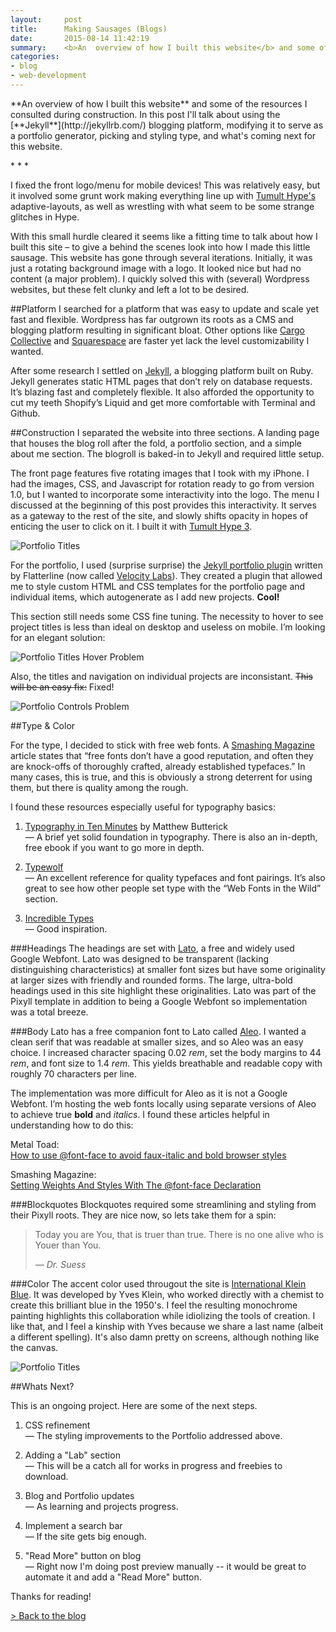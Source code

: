 ```yaml
---
layout:     post
title:      Making Sausages (Blogs)
date:       2015-08-14 11:42:19
summary:    <b>An  overview of how I built this website</b> and some of the resources I consulted during construction. In this post I'll talk about using the Jekyll blogging platform, modifying it to serve as a portfolio generator, picking and styling type, and what's coming next for this website.
categories: 
- blog
- web-development
---
```


<p class='regular' markdown='1'>
**An  overview of how I built this website** and some of the resources I consulted during construction. In this post I'll talk about using the [**Jekyll**](http://jekyllrb.com/) blogging platform, modifying it to serve as a portfolio generator, picking and styling type, and what's coming next for this website.
</p>

<p class="center"> * * * </p>

I fixed the front logo/menu for mobile devices! This was relatively easy, but it involved some grunt work making everything line up with [Tumult Hype's](http://tumult.com/hype/) adaptive-layouts, as well as wrestling with what seem to be some strange glitches in Hype.   

With this small hurdle cleared it seems like a fitting time to talk about how I built this site – to give a behind the scenes look into how I made this little sausage. This website has gone through several iterations. Initially, it was just a rotating background image with a logo. It looked nice but had no content (a major problem). I quickly solved this with (several) Wordpress websites, but these felt clunky and left a lot to be desired.



##Platform
I searched for a platform that was easy to update and scale yet fast and flexible. Wordpress has far outgrown its roots as a CMS and blogging platform resulting in significant bloat. Other options like [Cargo Collective](http://cargocollective.com/) and [Squarespace](http://squarespace.com) are faster yet lack the level customizability I wanted.

After some research I settled on [Jekyll](http://jekyllrb.com/), a blogging platform built on Ruby. Jekyll generates static HTML pages that don’t rely on database requests. It’s blazing fast and completely flexible. It also afforded the opportunity to cut my teeth Shopify’s Liquid and get more comfortable with Terminal and Github.

##Construction
I separated the website into three sections. A landing page that houses the blog roll after the fold, a portfolio section, and a simple about me section. The blogroll is baked-in to Jekyll and required little setup.

The front page features five rotating images that I took with my iPhone. I had the images, CSS, and Javascript for rotation ready to go from version 1.0, but I wanted to incorporate some interactivity into the logo. The menu I discussed at the beginning of this post provides this interactivity. It serves as a gateway to the rest of the site, and slowly shifts opacity in hopes of enticing the user to click on it. I built it with [Tumult Hype 3](http://tumult.com/hype/).


![Portfolio Titles](/images/blog/making-sausage/splash.jpg)
 

For the portfolio, I used (surprise surprise) the [Jekyll portfolio plugin](https://github.com/flatterline/jekyll-plugins) written by Flatterline (now called [Velocity Labs](http://velocitylabs.io/)). They created a plugin that allowed me to style custom HTML and CSS templates for the portfolio page and individual items, which autogenerate as I add new projects. **Cool!**

This section still needs some CSS fine tuning. The necessity to hover to see project titles is less than ideal on desktop and useless on mobile. I’m looking for an elegant solution:  

![Portfolio Titles Hover Problem](/images/blog/making-sausage/portfolio-hover.jpg)

Also, the titles and navigation on individual projects are inconsistant. <strike>This will be an easy fix:</strike> Fixed!  


![Portfolio Controls Problem](/images/blog/making-sausage/portfolio-controls.jpg)

##Type & Color

For the type, I decided to stick with free web fonts. A [Smashing Magazine](http://www.smashingmagazine.com/2014/03/taking-a-second-look-at-free-fonts/) article states that “free fonts don’t have a good reputation, and often they are knock-offs of thoroughly crafted, already established typefaces.” In many cases, this is true, and this is obviously a strong deterrent for using them, but there is quality among the rough.

I found these resources especially useful for typography basics:


1. [Typography in Ten Minutes](http://practicaltypography.com/typography-in-ten-minutes.html) by Matthew Butterick  
— A brief yet solid foundation in typography. There is also an in-depth, free ebook if you want to go more in depth.

2. [Typewolf](http://www.typewolf.com/)  
	— An excellent reference for quality typefaces and font pairings. It’s also great to see how other people set type with the “Web Fonts in the Wild” section.

3. [Incredible Types](http://incredibletypes.com)  
— Good inspiration.  


###Headings
The headings are set with [Lato](https://www.google.com/fonts/specimen/Lato), a free and widely used Google Webfont. Lato was designed to be transparent (lacking distinguishing characteristics) at smaller font sizes but have some originality at larger sizes with friendly and rounded forms. The large, ultra-bold headings used in this site highlight these originalities. Lato was part of the Pixyll template in addition to being a Google Webfont so implementation was a total breeze.  


###Body
Lato has a free companion font to Lato called [Aleo](https://www.behance.net/gallery/aleo-free-font-family/8018673). I wanted a clean serif that was readable at smaller sizes, and so Aleo was an easy choice. I increased character spacing 0.02 *rem*, set the body margins to 44 *rem*, and font size to 1.4 *rem*. This yields breathable and readable copy with roughly 70 characters per line.

The implementation was more difficult for Aleo as it is not a Google Webfont. I’m hosting the web fonts locally using separate versions of Aleo to achieve true **bold** and *italics*. I found these articles helpful in understanding how to do this:  


Metal Toad:  
[How to use @font-face to avoid faux-italic and bold browser styles](http://www.metaltoad.com/blog/how-use-font-face-avoid-faux-italic-and-bold-browser-styles)  

Smashing Magazine:  
[Setting Weights And Styles With The @font-face Declaration](http://www.smashingmagazine.com/2013/02/setting-weights-and-styles-at-font-face-declaration/)  


###Blockquotes
Blockquotes required some streamlining and styling from their Pixyll roots. They are nice now, so lets take them for a spin:

<blockquote>
  <p>
    Today you are You, that is truer than true. There is no one alive who is Youer than You.
   </p>
  <footer><cite title="Dr. Suess">— Dr. Suess</cite></footer>
</blockquote>

###Color
The accent color used througout the site is [International Klein Blue](https://en.wikipedia.org/wiki/International_Klein_Blue). It was developed by Yves Klein, who worked directly with a chemist to create this brilliant blue in the 1950's. I feel the resulting monochrome painting highlights this collaboration while idiolizing the tools of creation. I like that, and I feel a kinship with Yves because we share a last name (albeit a different spelling). It's also damn pretty on screens, although nothing like the canvas. 

![Portfolio Titles](/images/blog/making-sausage/klein-blue.jpg)


##Whats Next?

This is an ongoing project. Here are some of the next steps.

1. CSS refinement  
— The styling improvements to the Portfolio addressed above.

2. Adding a "Lab" section  
— This will be a catch all for works in progress and freebies to download.

3. Blog and Portfolio updates  
— As learning and projects progress.

4. Implement a search bar  
— If the site gets big enough.

5. "Read More" button on blog  
— Right now I'm doing post preview manually -- it would be great to automate it and add a "Read More" button.

Thanks for reading!

<a class="center" href="http://lyleklyne.com/#blog">> Back to the blog</a>


